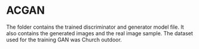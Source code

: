 # ACGAN
The folder contains the trained discriminator and generator model file. It also contains the generated images and the real image sample. The dataset used for the training GAN was Church outdoor.